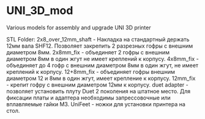 # UNI_3D_mod
 Various models for assembly and upgrade UNI 3D printer

STL Folder:
2x8_over_12mm_shaft - Накладка на стандартный держать 12мм вала SHF12. Позволяет закрепить 2 разрезных гофры с внешним диаметром 8мм.
2x8mm_fix - объединяет 2 гофры с внешним диаметром 8мм в один жгут не имеет креплений к корпусу.
4x8mm_fix - объединяет до 4 гофр с внешним диаметром 8мм в один жгут, не имеет креплений к корпусу.
12+8mm_fix - объединяет гофры внешним диаметром 12 и 8мм в один жгут, имеет крепление к корпусу.
12mm_fix - крепит гофру с внешним диаметром 12мм к корпусу.
duet adapter - позволяет установить плуту Duet 2 поколения на штатное место. Для фиксации платы и адаптера необходимы запрессовочные или вплавляемые гайки М3.
UniFeet - ножки для установки принтера на стол. 
